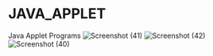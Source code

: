 # JAVA_APPLET
Java Applet Programs
![Screenshot (41)](https://user-images.githubusercontent.com/87847452/197143121-1a924d2b-077a-4c78-83ef-c27eb36a1f68.png)
![Screenshot (42)](https://user-images.githubusercontent.com/87847452/197143123-728ddb2e-d84f-46f9-b063-61414ae4d4d2.png)
![Screenshot (40)](https://user-images.githubusercontent.com/87847452/197143128-556a3aea-8131-4574-aa00-97b2ad52650b.png)
